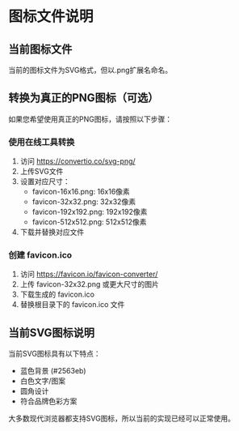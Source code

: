 # 图标文件说明

## 当前图标文件

当前的图标文件为SVG格式，但以.png扩展名命名。

## 转换为真正的PNG图标（可选）

如果您希望使用真正的PNG图标，请按照以下步骤：

### 使用在线工具转换
1. 访问 https://convertio.co/svg-png/
2. 上传SVG文件
3. 设置对应尺寸：
   - favicon-16x16.png: 16x16像素
   - favicon-32x32.png: 32x32像素  
   - favicon-192x192.png: 192x192像素
   - favicon-512x512.png: 512x512像素
4. 下载并替换对应文件

### 创建 favicon.ico
1. 访问 https://favicon.io/favicon-converter/
2. 上传 favicon-32x32.png 或更大尺寸的图片
3. 下载生成的 favicon.ico
4. 替换根目录下的 favicon.ico 文件

## 当前SVG图标说明

当前SVG图标具有以下特点：
- 蓝色背景 (#2563eb)
- 白色文字/图案
- 圆角设计
- 符合品牌色彩方案

大多数现代浏览器都支持SVG图标，所以当前的实现已经可以正常使用。